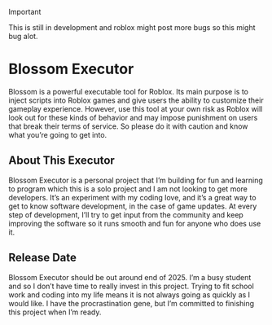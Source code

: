 > [!IMPORTANT]
> This is still in development and roblox might post more bugs so this might bug alot.

# Blossom Executor

Blossom is a powerful executable tool for Roblox. Its main purpose is to inject scripts into Roblox games and give users the ability to customize their gameplay experience. However, use this tool at your own risk as Roblox will look out for these kinds of behavior and may impose punishment on users that break their terms of service. So please do it with caution and know what you’re going to get into.

## About This Executor

Blossom Executor is a personal project that I’m building for fun and learning to program which this is a solo project and I am not looking to get more developers. It’s an experiment with my coding love, and it’s a great way to get to know software development, in the case of game updates. At every step of development, I’ll try to get input from the community and keep improving the software so it runs smooth and fun for anyone who does use it.

## Release Date

Blossom Executor should be out around end of 2025. I’m a busy student and so I don’t have time to really invest in this project. Trying to fit school work and coding into my life means it is not always going as quickly as I would like. I have the procrastination gene, but I’m committed to finishing this project when I’m ready.
